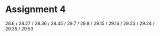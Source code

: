 # Assignment 4

28.6 / 28.27 / 28.36 / 28.45 / 29.7 / 29.8 / 29.15 / 29.16 / 29.23 / 29.24 / 29.35 / 29.53